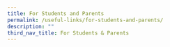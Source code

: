 ```yaml
---
title: For Students and Parents
permalink: /useful-links/for-students-and-parents/
description: ""
third_nav_title: For Students & Parents
---
```


